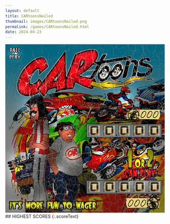 ```yaml
---
layout: default
title: CARtoonsNailed
thumbnail: images/CARtoonsNailed.png
permalink: /games/CARtoonsNailed.html
date: 2024-04-23
---
```


<img src="../images/CARtoonsNailed.png" class="gameThumbnail img-fluid mx-auto align-middle">
## HIGHEST SCORES
{:.scoreText}

